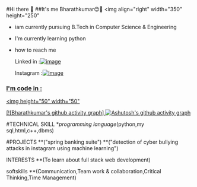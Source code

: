 #Hi there 👋
##It's me Bharathkumar😊🙌
<img align="right" width="350" height="250"
- iam currently pursuing B.Tech in Computer Science & Engineering
- I'm currently learning python
- how to reach me<br>

  Linked in :<a href="https://www.linkedin.com/in/bharath-kumar-889a45314?lipi=urn%3Ali%3Apage%3Ad_flagship3_profile_view_base_contact_details%3BIejgaLJwQeKHsXj1wYagcw%3D%3D">![image](https://img.shields.io/badge/LinkedIn-0077B5?style=for-the-badge&logo=linkedin&logoColor=white)</a>
  
  

   Instagram :<a href="https://accountscenter.instagram.com/profiles/17841436560302305/">![image](https://github.com/user-attachments/assets/9a588e7d-7638-455a-b88e-58bfd42a37c2)
 
 ### I'm code in :
 <img height="50" width="50"

 

  [![Bharathkumar's github activity graph] [![Ashutosh's github activity graph](https://github-readme-activity-graph.vercel.app/graph?username=Bharathkumar-26&bg_color=ffd1d1&color=9e4c98&line=4c9e52&point=413f3e&area=true&hide_border=true)](https://github.com/ashutosh00710/github-readme-activity-graph) 
  
   #TECHNICAL SKILL 
 **programming language*(python,my sql,html,c++,dbms)

 #PROJECTS
  **("spring banking suite")
  **("detection of cyber bullying attacks in instagram using machine learning")

INTERESTS
  **(To learn about full stack web development)


softskills
**(Communication,Team work & collaboration,Critical Thinking,Time Management)
